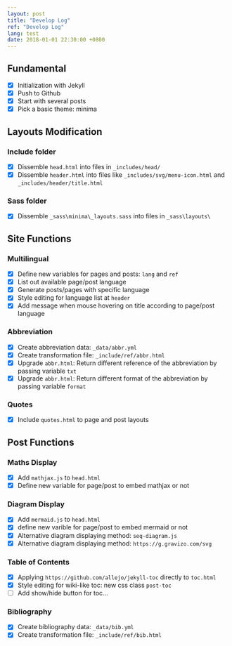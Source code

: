 ```yaml
---
layout: post
title: "Develop Log"
ref: "Develop Log"
lang: test
date: 2018-01-01 22:30:00 +0800
---
```


## Fundamental
- [X] Initialization with Jekyll
- [X] Push to Github
- [X] Start with several posts
- [X] Pick a basic theme: minima

## Layouts Modification
### Include folder
- [X] Dissemble ```head.html``` into files in ```_includes/head/```
- [X] Dissemble ```header.html``` into files like ```_includes/svg/menu-icon.html``` and ```_includes/header/title.html```

### Sass folder
- [X] Dissemble ```_sass\minima\_layouts.sass``` into files in ```_sass\layouts\```

## Site Functions
### Multilingual
- [X] Define new variables for pages and posts: ```lang``` and ```ref```
- [X] List out available page/post language
- [X] Generate posts/pages with specific language
- [X] Style editing for language list at ```header```
- [X] Add message when mouse hovering on title according to page/post language

### Abbreviation
- [X] Create abbreviation data: ```_data/abbr.yml```
- [X] Create transformation file: ```_include/ref/abbr.html```
- [X] Upgrade ```abbr.html```: Return different reference of the abbreviation by passing variable ```txt```
- [X] Upgrade ```abbr.html```: Return different format of the abbreviation by passing variable ```format```

### Quotes
- [X] Include ```quotes.html``` to page and post layouts

## Post Functions
### Maths Display
- [X] Add ```mathjax.js``` to ```head.html```
- [X] Define new variable for page/post to embed mathjax or not

### Diagram Display
- [X] Add ```mermaid.js``` to ```head.html```
- [X] define new varible for page/post to embed mermaid or not
- [X] Alternative diagram displaying method: ```seq-diagram.js```
- [X] Alternative diagram displaying method: ```https://g.gravizo.com/svg```

### Table of Contents
- [X] Applying ```https://github.com/allejo/jekyll-toc``` directly to ```toc.html```
- [X] Style editing for wiki-like toc: new css class ```post-toc```
- [ ] Add show/hide button for toc...

### Bibliography
- [X] Create bibliography data: ```_data/bib.yml```
- [X] Create transformation file: ```_include/ref/bib.html```

